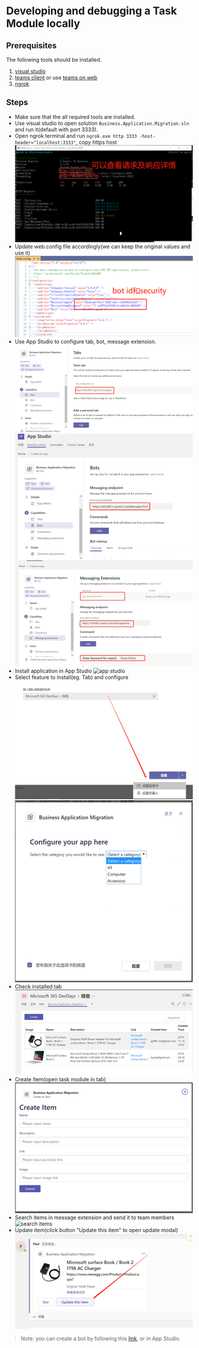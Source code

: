 # Developing and debugging a Task Module locally

## Prerequisites

The following tools should be installed.

1. [visual studio](https://visualstudio.microsoft.com/downloads)
2. [teams client](https://products.office.com/en-US/microsoft-teams/group-chat-software) or use [teams on web](https://teams.microsoft.com/)
3. [ngrok](https://ngrok.com/)

## Steps

- Make sure that the all required tools are installed.
- Use visual studio to open solution `Business.Application.Migration.sln` and run it(default with port 3333).
- Open ngrok terminal and run `ngrok.exe http 3333 -host-header="localhost:3333"`, copy https host
![ngrok](images/ngrok_running.png)
- Update web.config file accordingly(we can keep the original values and use it)
![web.config](images/vs_config.png)
- Use App Studio to configure tab, bot, message extension.
![app studio](images/config_tab_host.png)
![app studio](images/config_bot_host.png)
![app studio](images/config_msg_extension.png)
- Install application in App Studio
![app studio](images/install_app_studio.png)
- Select feature to install(eg. Tab) and configure
![feature](images/install_feature.png)
![feature](images/install_configure_page.png)
- Check installed tab
![tab](images/installed_tab.png)
- Create Item(open task module in tab)
![task module open](images/task_module_open.png)
- Search items in message extension and send it to team members
![search items](images/msg_extension_search.png)
- Update item(click button "Update this item" to open update modal)
![task module update](images/task_module_update.png)

> Note: you can create a bot by following this [link](https://docs.microsoft.com/en-us/microsoftteams/platform/concepts/bots/bots-create), or in App Studio.

